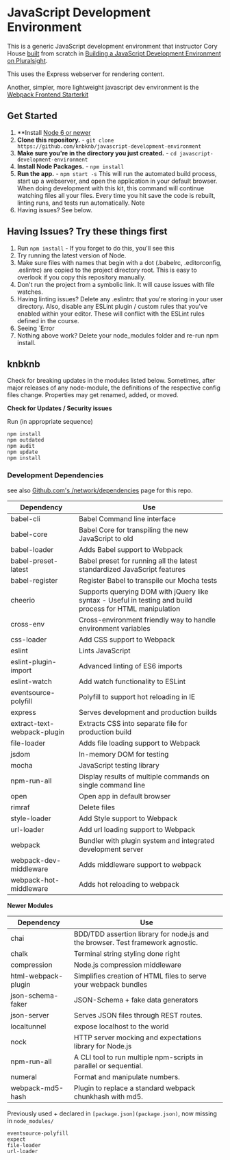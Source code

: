# JavaScript Development Environment

This is a generic JavaScript development environment that instructor Cory House [built](https://github.com/coryhouse/javascript-development-environment) from scratch in [Building a JavaScript Development Environment on Pluralsight](https://app.pluralsight.com/library/courses/javascript-development-environment/table-of-contents).

This uses the Express webserver for rendering content.

Another, simpler, more lightweight javascript dev environment is the [Webpack Frontend Starterkit](https://github.com/wbkd/webpack-starter)

## Get Started

1. \*\*Install [Node 6 or newer](http://nodejs.org/)
2. **Clone this repository.** - `git clone https://github.com/knbknb/javascript-development-environment`
3. **Make sure you're in the directory you just created.** - `cd javascript-development-environment`
4. **Install Node Packages.** - `npm install`
5. **Run the app.** - `npm start -s`
   This will run the automated build process, start up a webserver, and open the application in your default browser. When doing development with this kit, this command will continue watching files all your files. Every time you hit save the code is rebuilt, linting runs, and tests run automatically. Note
6. Having issues? See below.

## Having Issues? Try these things first

1. Run `npm install` - If you forget to do this, you'll see this
2. Try running the latest version of Node.
3. Make sure files with names that begin with a dot (.babelrc, .editorconfig, .eslintrc) are copied to the project directory root. This is easy to overlook if you copy this repository manually.
4. Don't run the project from a symbolic link. It will cause issues with file watches.
5. Having linting issues? Delete any .eslintrc that you're storing in your user directory. Also, disable any ESLint plugin / custom rules that you've enabled within your editor. These will conflict with the ESLint rules defined in the course.
6. Seeing `Error
7. Nothing above work? Delete your node_modules folder and re-run npm install.

## knbknb

Check for breaking updates in the modules listed below. Sometimes, after major releases of any node-module, the definitions of the respective config files change. Properties may get renamed, added, or moved.  

**Check for Updates / Security issues**

Run (in appropriate sequence)

    npm install
    npm outdated
    npm audit
    npm update
    npm install

### Development Dependencies

see also [Github.com's /network/dependencies](https://github.com/coryhouse/javascript-development-environment/network/dependencies) page for this repo.


| **Dependency**              | **Use**                                                                                                   |
| --------------------------- | --------------------------------------------------------------------------------------------------------- |
| babel-cli                   | Babel Command line interface                                                                              |
| babel-core                  | Babel Core for transpiling the new JavaScript to old                                                      |
| babel-loader                | Adds Babel support to Webpack                                                                             |
| babel-preset-latest         | Babel preset for running all the latest standardized JavaScript features                                  |
| babel-register              | Register Babel to transpile our Mocha tests                                                               |
| cheerio                     | Supports querying DOM with jQuery like syntax - Useful in testing and build process for HTML manipulation |
| cross-env                   | Cross-environment friendly way to handle environment variables                                            |
| css-loader                  | Add CSS support to Webpack                                                                                |
| eslint                      | Lints JavaScript                                                                                          |
| eslint-plugin-import        | Advanced linting of ES6 imports                                                                           |
| eslint-watch                | Add watch functionality to ESLint                                                                         |
| eventsource-polyfill        | Polyfill to support hot reloading in IE                                                                                                                             |
| express                     | Serves development and production builds                                                                  |
| extract-text-webpack-plugin | Extracts CSS into separate file for production build                                                      |
| file-loader                 | Adds file loading support to Webpack                                                                      |
| jsdom                       | In-memory DOM for testing                                                                                 |
| mocha                       | JavaScript testing library                                                                                |
| npm-run-all                 | Display results of multiple commands on single command line                                               |
| open                        | Open app in default browser                                                                               |
| rimraf                      | Delete files                                                                                              |
| style-loader                | Add Style support to Webpack                                                                              |
| url-loader                  | Add url loading support to Webpack                                                                        |
| webpack                     | Bundler with plugin system and integrated development server                                              |
| webpack-dev-middleware      | Adds middleware support to webpack                                                                        |
| webpack-hot-middleware      | Adds hot reloading to webpack                                                                             |

**Newer Modules**

| **Dependency**      | **Use**                                                                         |
| ------------------- | ------------------------------------------------------------------------------- |
| chai                | BDD/TDD assertion library for node.js and the browser. Test framework agnostic. |
| chalk               | Terminal string styling done right                                              |
| compression         | Node.js compression middleware                                                  |
| html-webpack-plugin | Simplifies creation of HTML files to serve your webpack bundles                 |
| json-schema-faker   | JSON-Schema + fake data generators                                              |
| json-server         | Serves JSON files through REST routes.                                          | , |
| localtunnel         | expose localhost to the world                                                   |
| nock                | HTTP server mocking and expectations library for Node.js                        | , |
| npm-run-all         | A CLI tool to run multiple npm-scripts in parallel or sequential.               |
| numeral             | Format and manipulate numbers.                                                  | , |
| webpack-md5-hash    | Plugin to replace a standard webpack chunkhash with md5.                        |

Previously used + declared in `[package.json](package.json)`, now missing in `node_modules/`

    eventsource-polyfill  
    expect  
    file-loader
    url-loader
